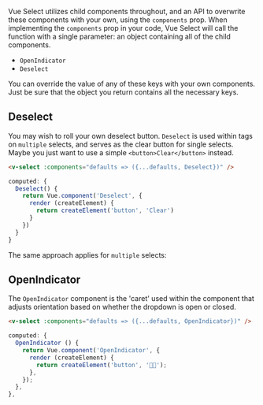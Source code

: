Vue Select utilizes child components throughout, and an API to overwrite these components with your
own, using the `components` prop. When implementing the `components` prop in your code, Vue Select 
will call the function with a single parameter: an object containing all of the child components.
                   
- `OpenIndicator`
- `Deselect`

You can override the value of any of these keys with your own components. Just be sure that the 
object you return contains all the necessary keys.

## Deselect

You may wish to roll your own deselect button. `Deselect` is used within tags on 
`multiple` selects, and serves as the clear button for single selects. Maybe you just want to use
a simple `<button>Clear</button>` instead.

```html
<v-select :components="defaults => ({...defaults, Deselect})" />
``` 

```js
computed: {
  Deselect() {
    return Vue.component('Deselect', {
      render (createElement) {
        return createElement('button', 'Clear')
      }
    })
  }
}
```

<ClearButtonOverride />

The same approach applies for `multiple` selects:

<MultipleClearButtonOverride />

## OpenIndicator

The `OpenIndicator` component is the 'caret' used within the component that adjusts orientation
based on whether the dropdown is open or closed.

```html
<v-select :components="defaults => ({...defaults, OpenIndicator})" />
```
```js
computed: {
  OpenIndicator () {
    return Vue.component('OpenIndicator', {
      render (createElement) {
        return createElement('button', '🤘🏻');
      },
    });
  },
},
```

<OpenIndicatorOverride />
